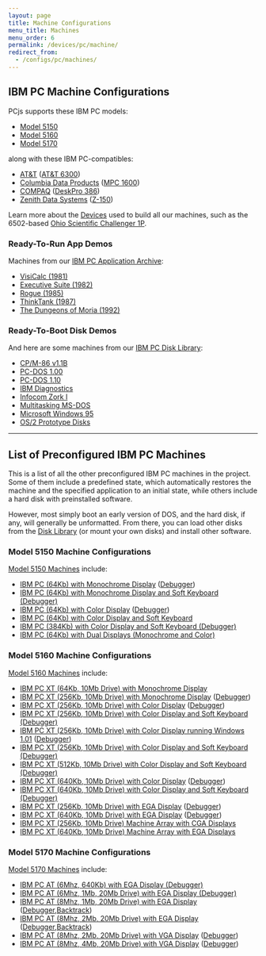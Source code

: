 ```yaml
---
layout: page
title: Machine Configurations
menu_title: Machines
menu_order: 6
permalink: /devices/pc/machine/
redirect_from:
  - /configs/pc/machines/
---
```


IBM PC Machine Configurations
---

PCjs supports these IBM PC models:

* [Model 5150](/devices/pc/machine/#model-5150-machine-configurations)
* [Model 5160](/devices/pc/machine/#model-5160-machine-configurations)
* [Model 5170](/devices/pc/machine/#model-5170-machine-configurations)

along with these IBM PC-compatibles:

* [AT&amp;T](/devices/pc/machine/att/) ([AT&amp;T 6300](/devices/pc/machine/att/6300/cga/640kb/))
* [Columbia Data Products](/devices/pc/machine/cdp/) ([MPC 1600](/devices/pc/machine/cdp/mpc1600/cga/640kb/))
* [COMPAQ](/devices/pc/machine/compaq/) ([DeskPro 386](/devices/pc/machine/compaq/deskpro386/))
* [Zenith Data Systems](/devices/pc/machine/zenith/) ([Z-150](/devices/pc/machine/zenith/z150/cga/640kb/))

Learn more about the [Devices](/devices/) used to build all our machines, such as the 6502-based
[Ohio Scientific Challenger 1P](/devices/c1p/machine/).

### Ready-To-Run App Demos

Machines from our [IBM PC Application Archive](/apps/pc/):

* [VisiCalc (1981)](/apps/pc/1981/visicalc/)
* [Executive Suite (1982)](/apps/pc/1982/esuite/)
* [Rogue (1985)](/apps/pc/1985/rogue/)
* [ThinkTank (1987)](/apps/pc/1987/thinktank/)
* [The Dungeons of Moria (1992)](/apps/pc/1992/moria/)

### Ready-To-Boot Disk Demos

And here are some machines from our [IBM PC Disk Library](/disks/pc/):

* [CP/M-86 v1.1B](/disks/pc/cpm/1.1b/)
* [PC-DOS 1.00](/disks/pc/dos/ibm/1.00/)
* [PC-DOS 1.10](/disks/pc/dos/ibm/1.10/)
* [IBM Diagnostics](/disks/pc/diags/ibm/2.20/)
* [Infocom Zork I](/disks/pc/games/infocom/zork1/)
* [Multitasking MS-DOS](/disks/pc/dos/microsoft/4.0M/)
* [Microsoft Windows 95](/disks/pc/windows/win95/4.00.950/)
* [OS/2 Prototype Disks](/disks/pc/os2/misc/)

---

List of Preconfigured IBM PC Machines
---

This is a list of all the other preconfigured IBM PC machines in the project.  Some of them include
a predefined state, which automatically restores the machine and the specified application to an initial
state, while others include a hard disk with preinstalled software.

However, most simply boot an early version of DOS, and the hard disk, if any, will generally be unformatted.
From there, you can load other disks from the [Disk Library](/disks/pc/) (or mount your own disks) and install
other software.

### Model 5150 Machine Configurations

[Model 5150 Machines](/devices/pc/machine/5150/) include:

* [IBM PC (64Kb) with Monochrome Display](/devices/pc/machine/5150/mda/64kb/) ([Debugger](/devices/pc/machine/5150/mda/64kb/debugger/))
* [IBM PC (64Kb) with Monochrome Display and Soft Keyboard (Debugger)](/devices/pc/machine/5150/mda/64kb/softkbd/)
* [IBM PC (64Kb) with Color Display](/devices/pc/machine/5150/cga/64kb/donkey/) ([Debugger](/devices/pc/machine/5150/cga/64kb/donkey/debugger/))
* [IBM PC (64Kb) with Color Display and Soft Keyboard](/devices/pc/machine/5150/cga/64kb/softkbd/)
* [IBM PC (384Kb) with Color Display and Soft Keyboard (Debugger)](/devices/pc/machine/5150/cga/384kb/softkbd/)
* [IBM PC (64Kb) with Dual Displays (Monochrome and Color)](/devices/pc/machine/5150/dual/64kb/)

### Model 5160 Machine Configurations

[Model 5160 Machines](/devices/pc/machine/5160/) include:

* [IBM PC XT (64Kb, 10Mb Drive) with Monochrome Display](/devices/pc/machine/5160/mda/64kb/softkbd/)
* [IBM PC XT (256Kb, 10Mb Drive) with Monochrome Display](/devices/pc/machine/5160/mda/256kb/) ([Debugger](/devices/pc/machine/5160/mda/256kb/debugger/))
* [IBM PC XT (256Kb, 10Mb Drive) with Color Display](/devices/pc/machine/5160/cga/256kb/demo/) ([Debugger](/devices/pc/machine/5160/cga/256kb/demo/debugger/))
* [IBM PC XT (256Kb, 10Mb Drive) with Color Display and Soft Keyboard (Debugger)](/devices/pc/machine/5160/cga/256kb/softkbd/)
* [IBM PC XT (256Kb, 10Mb Drive) with Color Display running Windows 1.01](/devices/pc/machine/5160/cga/256kb/win101/) ([Debugger](/devices/pc/machine/5160/cga/256kb/win101/debugger/))
* [IBM PC XT (256Kb, 10Mb Drive) with Color Display and Soft Keyboard (Debugger)](/devices/pc/machine/5160/cga/256kb/win101/softkbd/)
* [IBM PC XT (512Kb, 10Mb Drive) with Color Display and Soft Keyboard (Debugger)](/devices/pc/machine/5160/cga/512kb/win101/softkbd/)
* [IBM PC XT (640Kb, 10Mb Drive) with Color Display](/devices/pc/machine/5160/cga/640kb/) ([Debugger](/devices/pc/machine/5160/cga/640kb/debugger/))
* [IBM PC XT (640Kb, 10Mb Drive) with Color Display and Soft Keyboard (Debugger)](/devices/pc/machine/5160/cga/640kb/softkbd/)
* [IBM PC XT (256Kb, 10Mb Drive) with EGA Display](/devices/pc/machine/5160/ega/256kb/) ([Debugger](/devices/pc/machine/5160/ega/256kb/debugger/))
* [IBM PC XT (640Kb, 10Mb Drive) with EGA Display](/devices/pc/machine/5160/ega/640kb/) ([Debugger](/devices/pc/machine/5160/ega/640kb/debugger/))
* [IBM PC XT (256Kb, 10Mb Drive) Machine Array with CGA Displays](/devices/pc/machine/5160/cga/256kb/array/)
* [IBM PC XT (640Kb, 10Mb Drive) Machine Array with EGA Displays](/devices/pc/machine/5160/ega/640kb/array/)

### Model 5170 Machine Configurations

[Model 5170 Machines](/devices/pc/machine/5170/) include:

* [IBM PC AT (6Mhz, 640Kb) with EGA Display (Debugger)](/devices/pc/machine/5170/ega/640kb/rev1/debugger/)
* [IBM PC AT (6Mhz, 1Mb, 20Mb Drive) with EGA Display (Debugger)](/devices/pc/machine/5170/ega/1152kb/rev1/debugger/)
* [IBM PC AT (8Mhz, 1Mb, 20Mb Drive) with EGA Display](/devices/pc/machine/5170/ega/1152kb/rev3/) ([Debugger](/devices/pc/machine/5170/ega/1152kb/rev3/debugger/),[Backtrack](/devices/pc/machine/5170/ega/1152kb/rev3/debugger/backtrack/))
* [IBM PC AT (8Mhz, 2Mb, 20Mb Drive) with EGA Display](/devices/pc/machine/5170/ega/2048kb/rev3/) ([Debugger](/devices/pc/machine/5170/ega/2048kb/rev3/debugger/),[Backtrack](/devices/pc/machine/5170/ega/2048kb/rev3/debugger/backtrack/))
* [IBM PC AT (8Mhz, 2Mb, 20Mb Drive) with VGA Display](/devices/pc/machine/5170/vga/2048kb/) ([Debugger](/devices/pc/machine/5170/vga/2048kb/debugger/))
* [IBM PC AT (8Mhz, 4Mb, 20Mb Drive) with VGA Display](/devices/pc/machine/5170/vga/4096kb/) ([Debugger](/devices/pc/machine/5170/vga/4096kb/debugger/))
